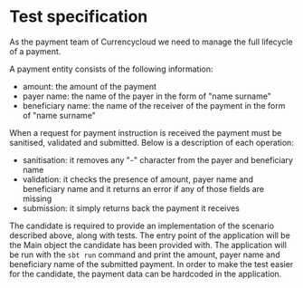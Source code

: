 # Test specification
As the payment team of Currencycloud we need to manage the full lifecycle of a payment.

A payment entity consists of the following information:
- amount: the amount of the payment
- payer name: the name of the payer in the form of "name surname"
- beneficiary name: the name of the receiver of the payment in the form of "name surname"

When a request for payment instruction is received the payment must be sanitised, validated
and submitted.
Below is a description of each operation:
- sanitisation: it removes any "-" character from the payer and beneficiary name
- validation: it checks the presence of amount, payer name and beneficiary name and it returns an error if any of those fields are missing
- submission: it simply returns back the payment it receives

The candidate is required to provide an implementation of the scenario described above, along with tests.
The entry point of the application will be the Main object the candidate has been provided with.
The application will be run with the `sbt run` command and print the amount, payer name and beneficiary name of the submitted payment.
In order to make the test easier for the candidate, the payment data can be hardcoded in the application.
